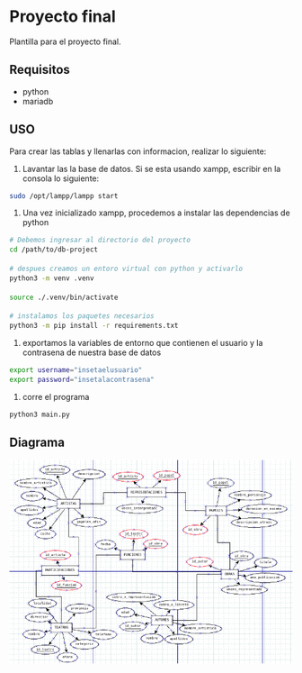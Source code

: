 # Proyecto final

Plantilla para el proyecto final.

## Requisitos

- python
- mariadb

## USO

Para crear las tablas y llenarlas con informacion, realizar lo siguiente:

1. Lavantar las la base de datos. Si se esta usando xampp, escribir en la
consola lo siguiente:

```bash
sudo /opt/lampp/lampp start
```

1. Una vez inicializado xampp, procedemos a instalar las dependencias de python

```bash
# Debemos ingresar al directorio del proyecto
cd /path/to/db-project

# despues creamos un entoro virtual con python y activarlo
python3 -m venv .venv

source ./.venv/bin/activate

# instalamos los paquetes necesarios 
python3 -m pip install -r requirements.txt
```

1. exportamos la variables de entorno que contienen el usuario y la contrasena
de nuestra base de datos

```bash
export username="insetaelusuario"
export password="insetalacontrasena"
```

1. corre el programa

```bash
python3 main.py
```

## Diagrama

![e-r diagram](./media/er-diagram2.png "diagrama entidad relacion")

